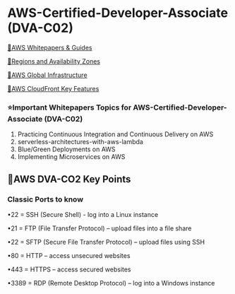 # AWS-Certified-Developer-Associate (DVA-C02)


<a href="https://aws.amazon.com/whitepapers/?whitepapers-main.sort-by=item.additionalFields.sortDate&whitepapers-main.sort-order=desc&awsf.whitepapers-content-type=*all&awsf.whitepapers-global-methodology=*all&awsf.whitepapers-tech-category=*all&awsf.whitepapers-industries=*all&awsf.whitepapers-business-category=*all">🔗AWS Whitepapers & Guides</a>

<a href="https://aws.amazon.com/about-aws/global-infrastructure/regions_az/">🔗Regions and Availability Zones</a>

<a href="https://aws.amazon.com/about-aws/global-infrastructure/">🔗AWS Global Infrastructure</a>

<a href="https://aws.amazon.com/cloudfront/features/?whats-new-cloudfront.sort-by=item.additionalFields.postDateTime&whats-new-cloudfront.sort-order=desc">🔗AWS CloudFront Key Features</a>

### ⭐Important  Whitepapers Topics  for AWS-Certified-Developer-Associate (DVA-C02)
1. Practicing Continuous Integration and Continuous Delivery on AWS
2. serverless-architectures-with-aws-lambda
3. Blue/Green Deployments on AWS
4. Implementing Microservices on AWS 

## 🔑AWS DVA-CO2 Key Points
### Classic Ports to know

•22 = SSH (Secure Shell) - log into a Linux instance 

•21 = FTP (File Transfer Protocol) – upload files into a file share

•22 = SFTP (Secure File Transfer Protocol) – upload files using SSH

•80 = HTTP – access unsecured websites

•443 = HTTPS – access secured websites

•3389 = RDP (Remote Desktop Protocol) – log into a Windows instance

